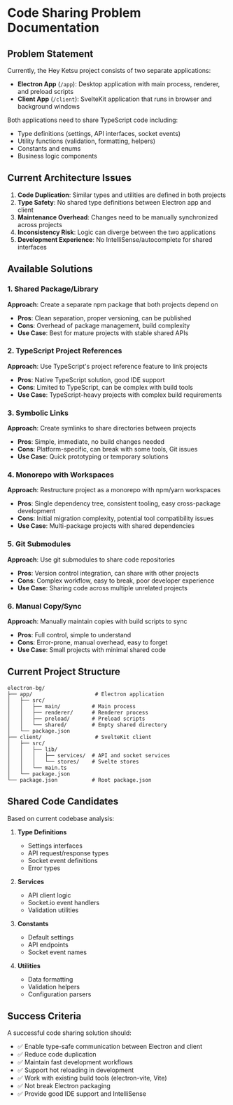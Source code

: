 # Code Sharing Problem Documentation

## Problem Statement

Currently, the Hey Ketsu project consists of two separate applications:
- **Electron App** (`/app`): Desktop application with main process, renderer, and preload scripts
- **Client App** (`/client`): SvelteKit application that runs in browser and background windows

Both applications need to share TypeScript code including:
- Type definitions (settings, API interfaces, socket events)
- Utility functions (validation, formatting, helpers)
- Constants and enums
- Business logic components

## Current Architecture Issues

1. **Code Duplication**: Similar types and utilities are defined in both projects
2. **Type Safety**: No shared type definitions between Electron app and client
3. **Maintenance Overhead**: Changes need to be manually synchronized across projects
4. **Inconsistency Risk**: Logic can diverge between the two applications
5. **Development Experience**: No IntelliSense/autocomplete for shared interfaces

## Available Solutions

### 1. Shared Package/Library
**Approach**: Create a separate npm package that both projects depend on
- **Pros**: Clean separation, proper versioning, can be published
- **Cons**: Overhead of package management, build complexity
- **Use Case**: Best for mature projects with stable shared APIs

### 2. TypeScript Project References
**Approach**: Use TypeScript's project reference feature to link projects
- **Pros**: Native TypeScript solution, good IDE support
- **Cons**: Limited to TypeScript, can be complex with build tools
- **Use Case**: TypeScript-heavy projects with complex build requirements

### 3. Symbolic Links
**Approach**: Create symlinks to share directories between projects
- **Pros**: Simple, immediate, no build changes needed
- **Cons**: Platform-specific, can break with some tools, Git issues
- **Use Case**: Quick prototyping or temporary solutions

### 4. Monorepo with Workspaces
**Approach**: Restructure project as a monorepo with npm/yarn workspaces
- **Pros**: Single dependency tree, consistent tooling, easy cross-package development
- **Cons**: Initial migration complexity, potential tool compatibility issues
- **Use Case**: Multi-package projects with shared dependencies

### 5. Git Submodules
**Approach**: Use git submodules to share code repositories
- **Pros**: Version control integration, can share with other projects
- **Cons**: Complex workflow, easy to break, poor developer experience
- **Use Case**: Sharing code across multiple unrelated projects

### 6. Manual Copy/Sync
**Approach**: Manually maintain copies with build scripts to sync
- **Pros**: Full control, simple to understand
- **Cons**: Error-prone, manual overhead, easy to forget
- **Use Case**: Small projects with minimal shared code

## Current Project Structure

```
electron-bg/
├── app/                    # Electron application
│   ├── src/
│   │   ├── main/          # Main process
│   │   ├── renderer/      # Renderer process
│   │   ├── preload/       # Preload scripts
│   │   └── shared/        # Empty shared directory
│   └── package.json
├── client/                 # SvelteKit client
│   ├── src/
│   │   ├── lib/
│   │   │   ├── services/  # API and socket services
│   │   │   └── stores/    # Svelte stores
│   │   └── main.ts
│   └── package.json
└── package.json           # Root package.json
```

## Shared Code Candidates

Based on current codebase analysis:

1. **Type Definitions**
   - Settings interfaces
   - API request/response types
   - Socket event definitions
   - Error types

2. **Services**
   - API client logic
   - Socket.io event handlers
   - Validation utilities

3. **Constants**
   - Default settings
   - API endpoints
   - Socket event names

4. **Utilities**
   - Data formatting
   - Validation helpers
   - Configuration parsers

## Success Criteria

A successful code sharing solution should:
- ✅ Enable type-safe communication between Electron and client
- ✅ Reduce code duplication
- ✅ Maintain fast development workflows
- ✅ Support hot reloading in development
- ✅ Work with existing build tools (electron-vite, Vite)
- ✅ Not break Electron packaging
- ✅ Provide good IDE support and IntelliSense